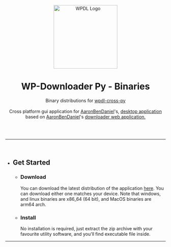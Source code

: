 <p align="center">
  <img src="https://i.ibb.co/2hf5hd0/android-chrome-512x512-modified.png" alt="WPDL Logo" width="200px">
</p>

<h1 align="center">WP-Downloader Py - Binaries</h1>

<p align="center">
  Binary distributions for <a href="https://github.com/ZhiFenBL/wpdl-py-cross">wpdl-cross-py</a>
  <br/><br/>
  Cross platform gui application for <a href="https://github.com/AaronBenDaniel">AaronBenDaniel</a>'s, <a href="https://github.com/AaronBenDaniel">desktop application</a> based on <a href="https://github.com/TheOnlyWayUp">AaronBenDaniel</a>'s <a href="https://github.com/AaronBenDaniel">downloader web application.</a>
  <br/><br/>
</p>
<br/>

---

<br/>

- ## Get Started

  - ### Download
    You can download the latest distribution of the application [here](https://github.com/ZhiFenBL/bin-wpdl-py/releases/latest). You can download either one matches your device. Note that windows, and linux binaries are x86_64 (64 bit), and MacOS binaries are arm64 arch.

  - ### Install
    No installation is required, just extract the zip archive with your favourite utility software, and you'll find executable file inside.

---
